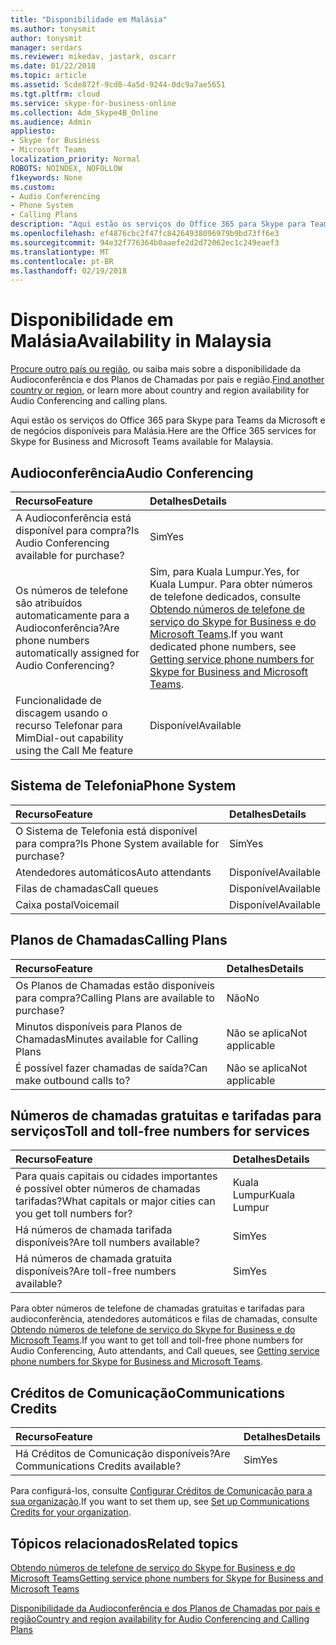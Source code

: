 ```yaml
---
title: "Disponibilidade em Malásia"
ms.author: tonysmit
author: tonysmit
manager: serdars
ms.reviewer: mikedav, jastark, oscarr
ms.date: 01/22/2018
ms.topic: article
ms.assetid: 5cde872f-9cd8-4a5d-9244-0dc9a7ae5651
ms.tgt.pltfrm: cloud
ms.service: skype-for-business-online
ms.collection: Adm_Skype4B_Online
ms.audience: Admin
appliesto:
- Skype for Business
- Microsoft Teams
localization_priority: Normal
ROBOTS: NOINDEX, NOFOLLOW
f1keywords: None
ms.custom:
- Audio Conferencing
- Phone System
- Calling Plans
description: "Aqui estão os serviços do Office 365 para Skype para Teams da Microsoft e de negócios disponíveis para Malásia."
ms.openlocfilehash: ef4876cbc2f47fc84264938096979b9bd73ff6e3
ms.sourcegitcommit: 94e32f776364b0aaefe2d2d72062ec1c249eaef3
ms.translationtype: MT
ms.contentlocale: pt-BR
ms.lasthandoff: 02/19/2018
---
```

# <a name="availability-in-malaysia"></a><span data-ttu-id="f675b-103">Disponibilidade em Malásia</span><span class="sxs-lookup"><span data-stu-id="f675b-103">Availability in Malaysia</span></span>

<span data-ttu-id="f675b-104">[Procure outro país ou região](country-and-region-availability-for-audio-conferencing-and-calling-plans.md), ou saiba mais sobre a disponibilidade da Audioconferência e dos Planos de Chamadas por país e região.</span><span class="sxs-lookup"><span data-stu-id="f675b-104">[Find another country or region](country-and-region-availability-for-audio-conferencing-and-calling-plans.md), or learn more about country and region availability for Audio Conferencing and calling plans.</span></span>

<span data-ttu-id="f675b-105">Aqui estão os serviços do Office 365 para Skype para Teams da Microsoft e de negócios disponíveis para Malásia.</span><span class="sxs-lookup"><span data-stu-id="f675b-105">Here are the Office 365 services for Skype for Business and Microsoft Teams available for Malaysia.</span></span>
  
## <a name="audio-conferencing"></a><span data-ttu-id="f675b-106">Audioconferência</span><span class="sxs-lookup"><span data-stu-id="f675b-106">Audio Conferencing</span></span>

|<span data-ttu-id="f675b-107">**Recurso**</span><span class="sxs-lookup"><span data-stu-id="f675b-107">**Feature**</span></span>|<span data-ttu-id="f675b-108">**Detalhes**</span><span class="sxs-lookup"><span data-stu-id="f675b-108">**Details**</span></span>|
|:-----|:-----|
|<span data-ttu-id="f675b-109">A Audioconferência está disponível para compra?</span><span class="sxs-lookup"><span data-stu-id="f675b-109">Is Audio Conferencing available for purchase?</span></span>  <br/> |<span data-ttu-id="f675b-110">Sim</span><span class="sxs-lookup"><span data-stu-id="f675b-110">Yes</span></span>  <br/> |
|<span data-ttu-id="f675b-111">Os números de telefone são atribuídos automaticamente para a Audioconferência?</span><span class="sxs-lookup"><span data-stu-id="f675b-111">Are phone numbers automatically assigned for Audio Conferencing?</span></span>  <br/> |<span data-ttu-id="f675b-112">Sim, para Kuala Lumpur.</span><span class="sxs-lookup"><span data-stu-id="f675b-112">Yes, for Kuala Lumpur.</span></span> <span data-ttu-id="f675b-113">Para obter números de telefone dedicados, consulte [Obtendo números de telefone de serviço do Skype for Business e do Microsoft Teams](../what-is-phone-system-in-office-365/getting-service-phone-numbers.md).</span><span class="sxs-lookup"><span data-stu-id="f675b-113">If you want dedicated phone numbers, see [Getting service phone numbers for Skype for Business and Microsoft Teams](../what-is-phone-system-in-office-365/getting-service-phone-numbers.md).</span></span>  <br/> |
|<span data-ttu-id="f675b-114">Funcionalidade de discagem usando o recurso Telefonar para Mim</span><span class="sxs-lookup"><span data-stu-id="f675b-114">Dial-out capability using the Call Me feature</span></span>  <br/> |<span data-ttu-id="f675b-115">Disponível</span><span class="sxs-lookup"><span data-stu-id="f675b-115">Available</span></span>  <br/> |
   
## <a name="phone-system"></a><span data-ttu-id="f675b-116">Sistema de Telefonia</span><span class="sxs-lookup"><span data-stu-id="f675b-116">Phone System</span></span>

|<span data-ttu-id="f675b-117">**Recurso**</span><span class="sxs-lookup"><span data-stu-id="f675b-117">**Feature**</span></span>|<span data-ttu-id="f675b-118">**Detalhes**</span><span class="sxs-lookup"><span data-stu-id="f675b-118">**Details**</span></span>|
|:-----|:-----|
|<span data-ttu-id="f675b-119">O Sistema de Telefonia está disponível para compra?</span><span class="sxs-lookup"><span data-stu-id="f675b-119">Is Phone System available for purchase?</span></span>  <br/> |<span data-ttu-id="f675b-120">Sim</span><span class="sxs-lookup"><span data-stu-id="f675b-120">Yes</span></span>  <br/> |
| <span data-ttu-id="f675b-121">Atendedores automáticos</span><span class="sxs-lookup"><span data-stu-id="f675b-121">Auto attendants</span></span> <br/> |<span data-ttu-id="f675b-122">Disponível</span><span class="sxs-lookup"><span data-stu-id="f675b-122">Available</span></span>  <br/> |
|<span data-ttu-id="f675b-123">Filas de chamadas</span><span class="sxs-lookup"><span data-stu-id="f675b-123">Call queues</span></span>  <br/> |<span data-ttu-id="f675b-124">Disponível</span><span class="sxs-lookup"><span data-stu-id="f675b-124">Available</span></span>  <br/> |
|<span data-ttu-id="f675b-125">Caixa postal</span><span class="sxs-lookup"><span data-stu-id="f675b-125">Voicemail</span></span>  <br/> |<span data-ttu-id="f675b-126">Disponível</span><span class="sxs-lookup"><span data-stu-id="f675b-126">Available</span></span>  <br/> |
   
## <a name="calling-plans"></a><span data-ttu-id="f675b-127">Planos de Chamadas</span><span class="sxs-lookup"><span data-stu-id="f675b-127">Calling Plans</span></span>

|<span data-ttu-id="f675b-128">**Recurso**</span><span class="sxs-lookup"><span data-stu-id="f675b-128">**Feature**</span></span>|<span data-ttu-id="f675b-129">**Detalhes**</span><span class="sxs-lookup"><span data-stu-id="f675b-129">**Details**</span></span>|
|:-----|:-----|
|<span data-ttu-id="f675b-130">Os Planos de Chamadas estão disponíveis para compra?</span><span class="sxs-lookup"><span data-stu-id="f675b-130">Calling Plans are available to purchase?</span></span>  <br/> |<span data-ttu-id="f675b-131">Não</span><span class="sxs-lookup"><span data-stu-id="f675b-131">No</span></span>  <br/> |
|<span data-ttu-id="f675b-132">Minutos disponíveis para Planos de Chamadas</span><span class="sxs-lookup"><span data-stu-id="f675b-132">Minutes available for Calling Plans</span></span>  <br/> |<span data-ttu-id="f675b-133">Não se aplica</span><span class="sxs-lookup"><span data-stu-id="f675b-133">Not applicable</span></span>  <br/> |
|<span data-ttu-id="f675b-134">É possível fazer chamadas de saída?</span><span class="sxs-lookup"><span data-stu-id="f675b-134">Can make outbound calls to?</span></span>  <br/> |<span data-ttu-id="f675b-135">Não se aplica</span><span class="sxs-lookup"><span data-stu-id="f675b-135">Not applicable</span></span>  <br/> |
   
## <a name="toll-and-toll-free-numbers-for-services"></a><span data-ttu-id="f675b-136">Números de chamadas gratuitas e tarifadas para serviços</span><span class="sxs-lookup"><span data-stu-id="f675b-136">Toll and toll-free numbers for services</span></span>

|<span data-ttu-id="f675b-137">**Recurso**</span><span class="sxs-lookup"><span data-stu-id="f675b-137">**Feature**</span></span>|<span data-ttu-id="f675b-138">**Detalhes**</span><span class="sxs-lookup"><span data-stu-id="f675b-138">**Details**</span></span>|
|:-----|:-----|
|<span data-ttu-id="f675b-139">Para quais capitais ou cidades importantes é possível obter números de chamadas tarifadas?</span><span class="sxs-lookup"><span data-stu-id="f675b-139">What capitals or major cities can you get toll numbers for?</span></span>  <br/> |<span data-ttu-id="f675b-140">Kuala Lumpur</span><span class="sxs-lookup"><span data-stu-id="f675b-140">Kuala Lumpur</span></span>  <br/> |
|<span data-ttu-id="f675b-141">Há números de chamada tarifada disponíveis?</span><span class="sxs-lookup"><span data-stu-id="f675b-141">Are toll numbers available?</span></span>  <br/> |<span data-ttu-id="f675b-142">Sim</span><span class="sxs-lookup"><span data-stu-id="f675b-142">Yes</span></span>  <br/> |
|<span data-ttu-id="f675b-143">Há números de chamada gratuita disponíveis?</span><span class="sxs-lookup"><span data-stu-id="f675b-143">Are toll-free numbers available?</span></span>  <br/> |<span data-ttu-id="f675b-144">Sim</span><span class="sxs-lookup"><span data-stu-id="f675b-144">Yes</span></span>  <br/> |
   
 <span data-ttu-id="f675b-145">Para obter números de telefone de chamadas gratuitas e tarifadas para audioconferência, atendedores automáticos e filas de chamadas, consulte [Obtendo números de telefone de serviço do Skype for Business e do Microsoft Teams](../what-is-phone-system-in-office-365/getting-service-phone-numbers.md).</span><span class="sxs-lookup"><span data-stu-id="f675b-145">If you want to get toll and toll-free phone numbers for Audio Conferencing, Auto attendants, and Call queues, see [Getting service phone numbers for Skype for Business and Microsoft Teams](../what-is-phone-system-in-office-365/getting-service-phone-numbers.md).</span></span>
  
## <a name="communications-credits"></a><span data-ttu-id="f675b-146">Créditos de Comunicação</span><span class="sxs-lookup"><span data-stu-id="f675b-146">Communications Credits</span></span>

|<span data-ttu-id="f675b-147">**Recurso**</span><span class="sxs-lookup"><span data-stu-id="f675b-147">**Feature**</span></span>|<span data-ttu-id="f675b-148">**Detalhes**</span><span class="sxs-lookup"><span data-stu-id="f675b-148">**Details**</span></span>|
|:-----|:-----|
|<span data-ttu-id="f675b-149">Há Créditos de Comunicação disponíveis?</span><span class="sxs-lookup"><span data-stu-id="f675b-149">Are Communications Credits available?</span></span>  <br/> |<span data-ttu-id="f675b-150">Sim</span><span class="sxs-lookup"><span data-stu-id="f675b-150">Yes</span></span>  <br/> |
   
<span data-ttu-id="f675b-151">Para configurá-los, consulte [Configurar Créditos de Comunicação para a sua organização](../skype-for-business-and-microsoft-teams-add-on-licensing/set-up-communications-credits-for-your-organization.md).</span><span class="sxs-lookup"><span data-stu-id="f675b-151">If you want to set them up, see [Set up Communications Credits for your organization](../skype-for-business-and-microsoft-teams-add-on-licensing/set-up-communications-credits-for-your-organization.md).</span></span>

## <a name="related-topics"></a><span data-ttu-id="f675b-152">Tópicos relacionados</span><span class="sxs-lookup"><span data-stu-id="f675b-152">Related topics</span></span>

[<span data-ttu-id="f675b-153">Obtendo números de telefone de serviço do Skype for Business e do Microsoft Teams</span><span class="sxs-lookup"><span data-stu-id="f675b-153">Getting service phone numbers for Skype for Business and Microsoft Teams</span></span>](../what-is-phone-system-in-office-365/getting-service-phone-numbers.md)

[<span data-ttu-id="f675b-154">Disponibilidade da Audioconferência e dos Planos de Chamadas por país e região</span><span class="sxs-lookup"><span data-stu-id="f675b-154">Country and region availability for Audio Conferencing and Calling Plans</span></span>](../country-and-region-availability-for-audio-conferencing-and-calling-plans/country-and-region-availability-for-audio-conferencing-and-calling-plans.md)



